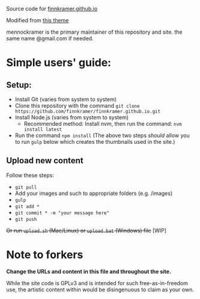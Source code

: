 Source code for [finnkramer.github.io](finnkramer.github.io)

Modified from [this theme](https://github.com/rampatra/photography)

mennockramer is the primary maintainer of this repository and site. the same name @gmail.com if needed.

# Simple users' guide:
## Setup:
- Install Git (varies from system to system)
- Clone this repository with the command `git clone https://github.com/finnkramer/finnkramer.github.io.git`
- Install Node.js (varies from system to system)
  - Recommended method: Install nvm, then run the command: `nvm install latest` 
- Run the command `npm install`
(The above two steps *should* allow you to run `gulp` below which creates the thumbnails used in the site.)

## Upload new content
Follow these steps:
  - `git pull`
  -  Add your images and such to appropriate folders (e.g. /images)
  - `gulp`
  - `git add *`
  - `git commit * -m "your message here"`
  - `git push`

~~Or run `upload.sh` (Mac/Linux) or `upload.bat` (Windows) file~~ [WIP]


# Note to forkers
**Change the URLs and content in this file and throughout the site.**

While the site code is GPLv3 and is intended for such free-as-in-freedom use, the artistic content within would be disingenuous to claim as your own.
